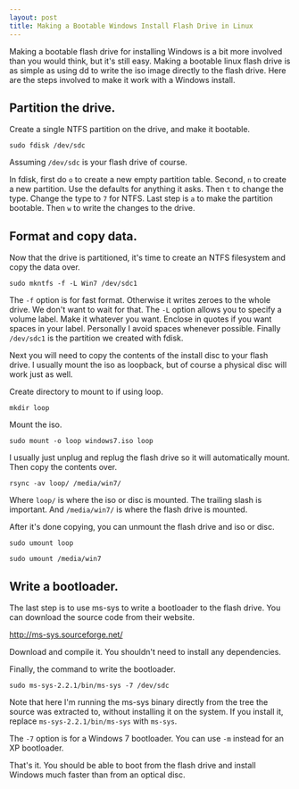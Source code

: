 ```yaml
---
layout: post
title: Making a Bootable Windows Install Flash Drive in Linux
---
```

Making a bootable flash drive for installing Windows is a bit more involved than you would think, but it's still easy.
Making a bootable linux flash drive is as simple as using dd to write the iso image directly to the flash drive.
Here are the steps involved to make it work with a Windows install.

## Partition the drive.

Create a single NTFS partition on the drive, and make it bootable.

`sudo fdisk /dev/sdc`

Assuming `/dev/sdc` is your flash drive of course.

In fdisk, first do `o` to create a new empty partition table. Second, `n` to create a new partition.
Use the defaults for anything it asks. Then `t` to change the type. Change the type to `7` for NTFS.
Last step is `a` to make the partition bootable. Then `w` to write the changes to the drive.

## Format and copy data.

Now that the drive is partitioned, it's time to create an NTFS filesystem and copy the data over.

`sudo mkntfs -f -L Win7 /dev/sdc1`

The `-f` option is for fast format. Otherwise it writes zeroes to the whole drive. We don't want to wait for that.
The `-L` option allows you to specify a volume label. Make it whatever you want. Enclose in quotes if you want spaces in your label.
Personally I avoid spaces whenever possible.
Finally `/dev/sdc1` is the partition we created with fdisk.

Next you will need to copy the contents of the install disc to your flash drive.
I usually mount the iso as loopback, but of course a physical disc will work just as well.

Create directory to mount to if using loop.

`mkdir loop`

Mount the iso.

`sudo mount -o loop windows7.iso loop`

I usually just unplug and replug the flash drive so it will automatically mount.
Then copy the contents over.

`rsync -av loop/ /media/win7/`

Where `loop/` is where the iso or disc is mounted. The trailing slash is important.
And `/media/win7/` is where the flash drive is mounted.

After it's done copying, you can unmount the flash drive and iso or disc.

`sudo umount loop`

`sudo umount /media/win7`

## Write a bootloader.

The last step is to use ms-sys to write a bootloader to the flash drive.
You can download the source code from their website.

<http://ms-sys.sourceforge.net/>

Download and compile it. You shouldn't need to install any dependencies.

Finally, the command to write the bootloader.

`sudo ms-sys-2.2.1/bin/ms-sys -7 /dev/sdc`

Note that here I'm running the ms-sys binary directly from the tree the source was extracted to, without installing it on the system.
If you install it, replace `ms-sys-2.2.1/bin/ms-sys` with `ms-sys`.

The `-7` option is for a Windows 7 bootloader. You can use `-m` instead for an XP bootloader.

That's it. You should be able to boot from the flash drive and install Windows much faster than from an optical disc.
